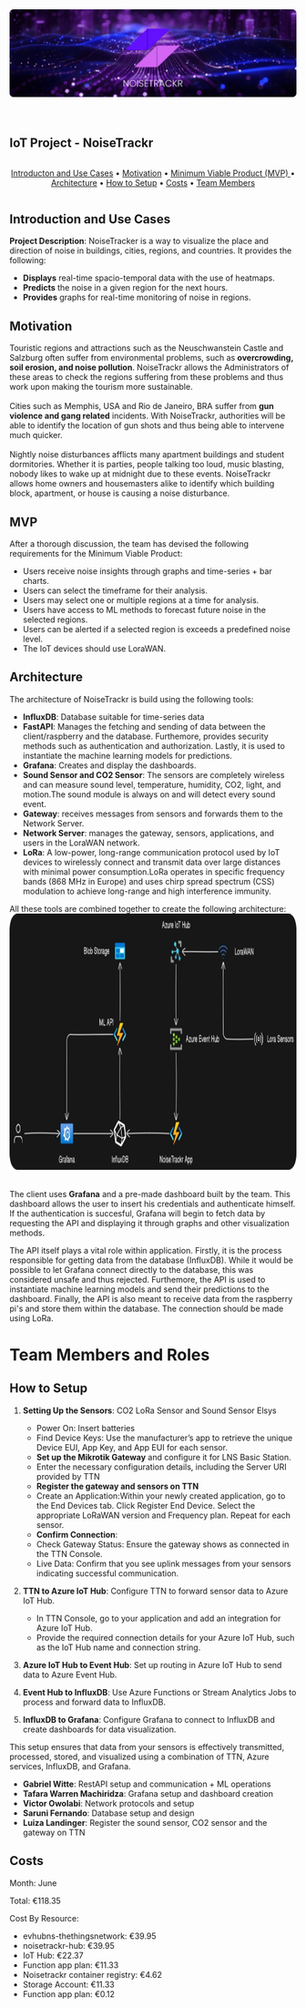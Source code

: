 <div style="display: flex;" align="center">
  <img src="static/Screenshot_20.png" alt="Main Poster">
</div>
<h1></h1>
<div style="display: flex;" align="center">
  <h2>IoT Project - NoiseTrackr</h2>
</div>
<div style="display: flex;" align="center">
<p align="center">
  <a href="#introduction-and-use-cases">Introducton and Use Cases</a> •
  <a href="#motivation">Motivation</a> •
  <a href="#mvp">Minimum Viable Product (MVP) </a> •
  <a href="#architecture">Architecture</a> •
  <a href="#how-to-setup">How to Setup</a> •
  <a href="#costs">Costs</a> •  
  <a href="#team-members">Team Members</a>
</p>
</div>

## Introduction and Use Cases
<b>Project Description</b>: NoiseTracker is a way to visualize the place and direction of noise in buildings, cities, regions, and countries. It provides the following:
<br>
<ul>
    <li><b>Displays</b> real-time spacio-temporal data with the use of heatmaps.</li>
    <li><b>Predicts</b> the noise in a given region for the next hours.</li>
    <li><b>Provides</b> graphs for real-time monitoring of noise in regions.</li>
</ul>

## Motivation
Touristic regions and attractions such as the Neuschwanstein Castle and Salzburg often suffer from environmental problems, such as <b>overcrowding, soil erosion, and noise pollution</b>. NoiseTrackr allows the Administrators of these areas to check the regions suffering from these problems and thus work upon making the tourism more sustainable.
<br>
<br>
Cities such as Memphis, USA and Rio de Janeiro, BRA suffer from <b>gun violence and gang related</b> incidents. With NoiseTrackr, authorities will be able to identify the location of gun shots and thus being able to intervene much quicker.
<br>
<br>
Nightly noise disturbances afflicts many apartment buildings and student dormitories. Whether it is parties, people talking too loud, music blasting, nobody likes to wake up at midnight due to these events. NoiseTrackr allows home owners and housemasters alike to identify which building block, apartment, or house is causing a noise disturbance.

## MVP
After a thorough discussion, the team has devised the following requirements for the Minimum Viable Product:
<ul>
  <li>Users receive noise insights through graphs and time-series + bar charts.</li>
  <li>Users can select the timeframe for their analysis.</li>
  <li>Users may select one or multiple regions at a time for analysis.</li>
  <li>Users have access to ML methods to forecast future noise in the selected regions.</li>
  <li>Users can be alerted if a selected region is exceeds a predefined noise level.</li>
  <li>The IoT devices should use LoraWAN.</li>
</ul>

## Architecture
The architecture of NoiseTrackr is build using the following tools:
<ul>
    <li><b>InfluxDB</b>: Database suitable for time-series data</li>
    <li><b>FastAPI</b>: Manages the fetching and sending of data between the client/raspberry and the database. Furthemore, provides security methods such as authentication and authorization. Lastly, it is used to instantiate the machine learning models for predictions.</li>
    <li><b>Grafana</b>: Creates and display the dashboards.</li>
    <li><b>Sound Sensor and CO2 Sensor</b>: The sensors are completely wireless and can measure sound level, temperature, humidity, CO2, light, and motion.The sound module is always on and will detect every sound event.</li>
    <li><b>Gateway</b>: receives messages from sensors and forwards them to the Network Server.</li>
    <li><b>Network Server</b>: manages the gateway, sensors, applications, and users in the LoraWAN network. </li> 
    <li><b>LoRa</b>: A low-power, long-range communication protocol used by IoT devices to wirelessly connect and transmit data over large distances with minimal power consumption.LoRa operates in specific frequency bands (868 MHz in Europe) and uses chirp spread spectrum (CSS) modulation to achieve long-range and high interference immunity. </li>
</ul>
All these tools are combined together to create the following architecture:
<div align="center">
    <img width="800" height="450" src="./static/architecture.png">
</div>
<br>
<p>The client uses <b>Grafana</b> and a pre-made dashboard built by the team. This dashboard allows the user to insert his credentials and authenticate himself. If the authentication is succesful, Grafana will begin to fetch data by requesting the API and displaying it through graphs and other visualization methods.</p>
<p>The API itself plays a vital role within application. Firstly, it is the process responsible for getting data from the database (InfluxDB). While it would be possible to let Grafana connect directly to the database, this was considered unsafe and thus rejected. Furthemore, the API is used to instantiate machine learning models and send their predictions to the dashboard. Finally, the API is also meant to receive data from the raspberry pi's and store them within the database. The connection should be made using LoRa.</p>
<h1>Team Members and Roles</h1>

## How to Setup
1) **Setting Up the Sensors**: CO2 LoRa Sensor and Sound Sensor Elsys
   - Power On: Insert batteries </b>
   - Find Device Keys: Use the manufacturer’s app to retrieve the unique Device EUI, App Key, and App EUI for each sensor. </b>
   - **Set up the Mikrotik Gateway** and configure it for LNS Basic Station.
   - Enter the necessary configuration details, including the Server URI provided by TTN
   - **Register the gateway and sensors on TTN**
   - Create an Application:Within your newly created application, go to the End Devices tab. Click Register End Device. Select the appropriate LoRaWAN version and Frequency plan. Repeat for each sensor.
   - **Confirm Connection**:
   - Check Gateway Status: Ensure the gateway shows as connected in the TTN Console.
   - Live Data: Confirm that you see uplink messages from your sensors indicating successful communication.
2) **TTN to Azure IoT Hub**: Configure TTN to forward sensor data to Azure IoT Hub. 
   - In TTN Console, go to your application and add an integration for Azure IoT Hub. 
   - Provide the required connection details for your Azure IoT Hub, such as the IoT Hub name and connection string.   

3) **Azure IoT Hub to Event Hub**: Set up routing in Azure IoT Hub to send data to Azure Event Hub.
3) **Event Hub to InfluxDB**: Use Azure Functions or Stream Analytics Jobs to process and forward data to InfluxDB.
4) **InfluxDB to Grafana**: Configure Grafana to connect to InfluxDB and create dashboards for data visualization.

This setup ensures that data from your sensors is effectively transmitted, processed, stored, and visualized using a combination of TTN, Azure services, InfluxDB, and Grafana.
<ul>
    <li><b>Gabriel Witte</b>: RestAPI setup and communication + ML operations </li>
    <li><b>Tafara Warren Machiridza</b>: Grafana setup and dashboard creation</li>
    <li><b>Victor Owolabi</b>: Network protocols and setup</li>
    <li><b>Saruni Fernando</b>: Database setup and design</li>
    <li><b>Luiza Landinger</b>: Register the sound sensor, CO2 sensor and the gateway on TTN </li>
</ul>

## Costs
Month: June

Total: €118.35 

Cost By Resource: 
- evhubns-thethingsnetwork: €39.95
- noisetrackr-hub: €39.95
- IoT Hub: €22.37
- Function app plan: €11.33
- Noisetrackr container registry: €4.62
- Storage Account: €11.33
- Function app plan: €0.12

